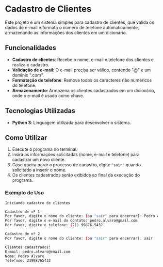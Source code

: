 # Cadastro de Clientes

Este projeto é um sistema simples para cadastro de clientes, que valida os dados de e-mail e formata o número de telefone automaticamente, armazenando as informações dos clientes em um dicionário.

## Funcionalidades

- **Cadastro de clientes**: Recebe o nome, e-mail e telefone dos clientes e realiza o cadastro.
- **Validação de e-mail**: O e-mail precisa ser válido, contendo "@" e um domínio ".com".
- **Formatação de telefone**: Remove todos os caracteres não numéricos do telefone.
- **Armazenamento**: Armazena os clientes cadastrados em um dicionário, onde o e-mail é usado como chave.

## Tecnologias Utilizadas

- **Python 3**: Linguagem utilizada para desenvolver o sistema.

## Como Utilizar

1. Execute o programa no terminal.
2. Insira as informações solicitadas (nome, e-mail e telefone) para cadastrar um novo cliente.
3. Caso queira parar o processo de cadastro, digite `"sair"` quando solicitado a inserir o nome.
4. Os clientes cadastrados serão exibidos ao final da execução do programa.

### Exemplo de Uso

```bash
Iniciando cadastro de clientes

Cadastro de nº 1
Por favor, digite o nome do cliente: (ou "sair" para encerrar): Pedro Alvaro
Por favor, digite o e-mail do contato: pedro.alvaro@gmail.com
Por favor, digite o telefone: (21) 99876-5432

Cadastro de nº 2
Por favor, digite o nome do cliente: (ou "sair" para encerrar): sair

Clientes cadastrados:
E-mail: pedro.alvaro@email.com
Nome: Pedro Alvaro
Telefone: 21998765432
